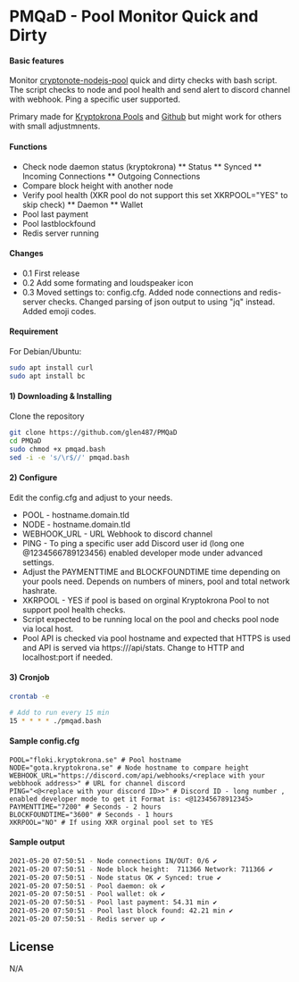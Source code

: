 PMQaD - Pool Monitor Quick and Dirty
====================================

#### Basic features
Monitor [cryptonote-nodejs-pool](https://github.com/dvandal/cryptonote-nodejs-pool) quick and dirty checks with bash script. 
The script checks to node and pool health and send alert to discord channel with webhook. 
Ping a specific user supported.

Primary made for [Kryptokrona Pools](https://www.kryptokrona.se) and [Github](https://github.com/kryptokrona/) but might work for others with small adjustmnents.

#### Functions
* Check node daemon status (kryptokrona)
** Status
** Synced
** Incoming Connections
** Outgoing Connections
* Compare block height with another node
* Verify pool health (XKR pool do not support this set XKRPOOL="YES" to skip check)
** Daemon
** Wallet
* Pool last payment
* Pool lastblockfound
* Redis server running

#### Changes

* 0.1 First release
* 0.2 Add some formating and loudspeaker icon
* 0.3 Moved settings to: config.cfg. Added node connections and redis-server checks. Changed parsing of json output to using "jq" instead. Added emoji codes.  

#### Requirement 

For Debian/Ubuntu:

```bash
sudo apt install curl
sudo apt install bc
```

#### 1) Downloading & Installing

Clone the repository

```bash
git clone https://github.com/glen487/PMQaD
cd PMQaD
sudo chmod +x pmqad.bash
sed -i -e 's/\r$//' pmqad.bash
```

#### 2) Configure
Edit the config.cfg and adjust to your needs.

* POOL - hostname.domain.tld
* NODE - hostname.domain.tld
* WEBHOOK_URL - URL Webhook to discord channel
* PING - To ping a specific user add Discord user id (long one @1234566789123456) enabled developer mode under advanced settings. 
* Adjust the PAYMENTTIME and BLOCKFOUNDTIME time depending on your pools need. Depends on numbers of miners, pool and total network hashrate.
* XKRPOOL - YES if pool is based on orginal Kryptokrona Pool to not support pool health checks.
* Script expected to be running local on the pool and checks pool node via local host.
* Pool API is checked via pool hostname and expected that HTTPS is used and API is served via https://<pool hostname.tld>/api/stats. Change to HTTP and localhost:port if needed.

#### 3) Cronjob

```bash
crontab -e

# Add to run every 15 min
15 * * * * ./pmqad.bash
```

#### Sample config.cfg

```
POOL="floki.kryptokrona.se" # Pool hostname
NODE="gota.kryptokrona.se" # Node hostname to compare height
WEBHOOK_URL="https://discord.com/api/webhooks/<replace with your webbhook address>" # URL for channel discord
PING="<@<replace with your discord ID>>" # Discord ID - long number ,  enabled developer mode to get it Format is: <@12345678912345>
PAYMENTTIME="7200" # Seconds - 2 hours
BLOCKFOUNDTIME="3600" # Seconds - 1 hours
XKRPOOL="NO" # If using XKR orginal pool set to YES
```

#### Sample output
```bash
2021-05-20 07:50:51 - Node connections IN/OUT: 0/6 ✔
2021-05-20 07:50:51 - Node block height:  711366 Network: 711366 ✔
2021-05-20 07:50:51 - Node status OK ✔ Synced: true ✔
2021-05-20 07:50:51 - Pool daemon: ok ✔
2021-05-20 07:50:51 - Pool wallet: ok ✔
2021-05-20 07:50:51 - Pool last payment: 54.31 min ✔
2021-05-20 07:50:51 - Pool last block found: 42.21 min ✔
2021-05-20 07:50:51 - Redis server up ✔
```

License
-------
N/A
